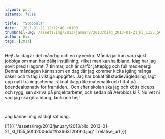 ```yaml
---
layout: post
sitemap: false

title:  "Skoooula"
date:   2013-01-21 12:02:40 +0100
thumbnail-img: /assets/img/2013/january/2013/bild_2013-01-21_kl_1155_50fd2006ddf2b366312bf910.jpg
author: Eva
tags: [2013]
---
```


Hej! Ja idag är det måndag och en ny vecka. Måndagar kan vara sjukt jobbiga om man har dålig inställning, vilket man kan ha ibland. Idag har jag sovit precis lagomt, 7 timmar, och är därför jättepigg och full med energi. Denna måndagen känns som en dag där jag kommer kicka igång många saker och ta tag i viktiga uppgifter. Jag har bokat till studievägledning, lagt upp nytt träningschema, räknat ikapp lite matematik och tittat på boendealternativ för framtiden.  Och efter skolan ska jag och kötta biceps och rygg, sen skriva på projektarbetet, och sedan på Aerobics kl 7. Nu vet ni vad jag ska göra idaog, tack och hej!




 










Jag känner mig väldigt söt idag.

![]({{ '/assets/img/2013/january/2013/bild_2013-01-21_kl_1155_50fd2006ddf2b366312bf910.jpg'  | relative_url }})

